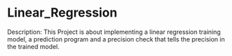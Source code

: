 # Linear_Regression
Description:
  This Project is about implementing a linear regression training model, a prediction program and a precision check that tells the precision in the trained model.
